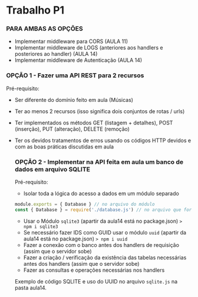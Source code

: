 # Trabalho P1

### PARA AMBAS AS OPÇÕES

* Implementar middleware para CORS (AULA 11)
* Implementar middleware de LOGS (anteriores aos handlers e posteriores ao handler) (AULA 14)
* Implementar middleware de Autenticação (AULA 14)

### OPÇÃO 1 - Fazer uma API REST para 2 recursos

Pré-requisito:

* Ser diferente do domínio feito em aula (Músicas)
* Ter ao menos 2 recursos (isso significa dois conjuntos de rotas / urls)
* Ter implementados os métodos GET (listagem + detalhes), POST (inserção), PUT (alteração), DELETE (remoção)
* Ter os devidos tratamentos de erros usando os códigos HTTP devidos e com as boas práticas discutidas em aula

  ### OPÇÃO 2 - Implementar na API feita em aula um banco de dados em arquivo SQLITE

  Pré-requisito:

  * Isolar toda a lógica do acesso a dados em um módulo separado
  ```js
  module.exports = { Database } // no arquivo do módulo
  const { Database } = require('./database.js') // no arquivo que for usar
  ```

  * Usar o Módulo `sqlite3` (apartir da aula14 está no package.json)
    ```> npm i sqlite3```
  * Se necessário fazer IDS como GUID usar o módulo `uuid` (apartir da aula14 está no package.json)
     ```> npm i uuid```
  * Fazer a conexão com o banco antes dos handlers de requisição (assim que o servidor sobe)
  * Fazer a criação / verificação da existência das tabelas necessárias antes dos handlers (assim que o servidor sobe)
  * Fazer as consultas e operações necessárias nos handlers
 
  Exemplo de código SQLITE e uso do UUID no arquivo `sqlite.js` na pasta aula14.
 
  
